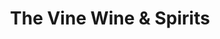 ---
title: "The Vine Wine & Spirits"
url: /chattanooga/the-vine-wine-und-spirits/
shop: Spirituosen
---